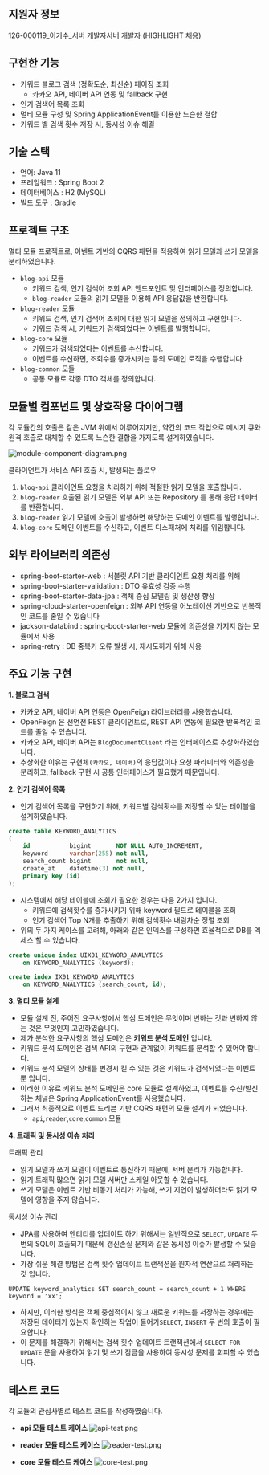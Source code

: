 ## 지원자 정보
126-000119_이기수_서버 개발자서버 개발자 (HIGHLIGHT 채용) 

## 구현한 기능
- 키워드 블로그 검색 (정확도순, 최신순) 페이징 조회
  - 카카오 API, 네이버 API 연동 및 fallback 구현
- 인기 검색어 목록 조회
- 멀티 모듈 구성 및 Spring ApplicationEvent를 이용한 느슨한 결합
- 키워드 별 검색 횟수 저장 시, 동시성 이슈 해결

## 기술 스택
- 언어: Java 11
- 프레임워크 : Spring Boot 2
- 데이터베이스 : H2 (MySQL)
- 빌드 도구 : Gradle

## 프로젝트 구조
멀티 모듈 프로젝트로, 이벤트 기반의 CQRS 패턴을 적용하여 읽기 모델과 쓰기 모델을 분리하였습니다.

- `blog-api` 모듈
  - 키워드 검색, 인기 검색어 조회 API 앤드포인트 및 인터페이스를 정의합니다.
  - `blog-reader` 모듈의 읽기 모델을 이용해 API 응답값을 반환합니다.
- `blog-reader` 모듈
    - 키워드 검색, 인기 검색어 조회에 대한 읽기 모델을 정의하고 구현합니다.
    - 키워드 검색 시, 키워드가 검색되었다는 이벤트를 발행합니다.
- `blog-core` 모듈
    - 키워드가 검색되었다는 이벤트를 수신합니다.
    - 이벤트를 수신하면, 조회수를 증가시키는 등의 도메인 로직을 수행합니다.
- `blog-common` 모듈
  - 공통 모듈로 각종 DTO 객체를 정의합니다.

## 모듈별 컴포넌트 및 상호작용 다이어그램
각 모듈간의 호출은 같은 JVM 위에서 이루어지지만, 약간의 코드 작업으로 메시지 큐와 원격 호출로 대체할 수 있도록 느슨한 결합을 가지도록 설계하였습니다.

![module-component-diagram.png](./img/module-component-diagram.png)

클라이언트가 서비스 API 호출 시, 발생되는 플로우
1. `blog-api` 클라이언트 요청을 처리하기 위해 적절한 읽기 모델을 호출합니다.
2. `blog-reader` 호출된 읽기 모델은 외부 API 또는 Repository 를 통해 응답 데이터를 반환합니다.
3. `blog-reader` 읽기 모델에 호출이 발생하면 해당하는 도메인 이벤트를 발행합니다.
4. `blog-core` 도메인 이벤트를 수신하고, 이벤트 디스패처에 처리를 위임합니다.


## 외부 라이브러리 의존성
- spring-boot-starter-web : 서블릿 API 기반 클라이언트 요청 처리를 위해 
- spring-boot-starter-validation : DTO 유효성 검증 수행
- spring-boot-starter-data-jpa : 객체 중심 모델링 및 생산성 향상
- spring-cloud-starter-openfeign : 외부 API 연동을 어노테이션 기반으로 반복적인 코드를 줄일 수 있습니다
- jackson-databind : spring-boot-starter-web 모듈에 의존성을 가지지 않는 모듈에서 사용
- spring-retry : DB 중복키 오류 발생 시, 재시도하기 위해 사용


## 주요 기능 구현
**1. 블로그 검색**
- 카카오 API, 네이버 API 연동은 OpenFeign 라이브러리를 사용했습니다.
- OpenFeign 은 선언전 REST 클라이언트로, REST API 연동에 필요한 반복적인 코드를 줄일 수 있습니다.
- 카카오 API, 네이버 API는 `BlogDocumentClient` 라는 인터페이스로 추상화하였습니다.
- 추상화한 이유는 구현체`(카카오, 네이버)`의 응답값이나 요청 파라미터와 의존성을 분리하고, fallback 구현 시 공통 인터페이스가 필요했기 때문입니다.


**2. 인기 검색어 목록**
- 인기 김색어 목록을 구현하기 위해, 키워드별 검색횟수를 저장할 수 있는 테이블을 설계하였습니다.
```sql
create table KEYWORD_ANALYTICS
(
    id           bigint       NOT NULL AUTO_INCREMENT,
    keyword      varchar(255) not null,
    search_count bigint       not null,
    create_at    datetime(3) not null,
    primary key (id)
);
```
- 시스템에서 해당 테이블에 조회가 필요한 경우는 다음 2가지 입니다.
  - 키워드에 검색횟수를 증가시키기 위해 keyword 필드로 테이블을 조회
  - 인기 검색어 Top N개를 추출하기 위해 검색횟수 내림차순 정렬 조회
- 위의 두 가지 케이스를 고려해, 아래와 같은 인덱스를 구성하면 효율적으로 DB를 엑세스 할 수 있습니다.

```SQL
create unique index UIX01_KEYWORD_ANALYTICS
    on KEYWORD_ANALYTICS (keyword);

create index IX01_KEYWORD_ANALYTICS
    on KEYWORD_ANALYTICS (search_count, id);
```

**3. 멀티 모듈 설계**
- 모듈 설계 전, 주어진 요구사항에서 핵심 도메인은 무엇이며 변하는 것과 변하지 않는 것은 무엇인지 고민하였습니다.
- 제가 분석한 요구사항의 핵심 도메인은 **키워드 분석 도메인** 입니다.
- 키워드 분석 도메인은 검색 API의 구현과 관계없이 키워드를 분석할 수 있어야 합니다.
- 키워드 분석 모델의 상태를 변경시 킬 수 있는 것은 키워드가 검색되었다는 이벤트 뿐 입니다.
- 이러한 이유로 키워드 분석 도메인은 core 모듈로 설계하였고, 이벤트를 수신/발신하는 채널은 Spring ApplicationEvent를 사용했습니다.
- 그래서 최종적으로 이벤트 드리븐 기반 CQRS 패턴의 모듈 설계가 되었습니다.
  - `api`,`reader`,`core`,`common` 모듈

**4. 트래픽 및 동시성 이슈 처리**

트래픽 관리
- 읽기 모델과 쓰기 모델이 이벤트로 통신하기 때문에, 서버 분리가 가능합니다.
- 읽기 트래픽 많으면 읽기 모델 서버만 스케일 아웃할 수 있습니다.
- 쓰기 모델은 이벤트 기반 비동기 처리가 가능해, 쓰기 지연이 발생하더라도 읽기 모델에 영향을 주지 않습니다.

동시성 이슈 관리
- JPA를 사용하여 엔티티를 업데이트 하기 위해서는 일반적으로 `SELECT`, `UPDATE` 두 번의 SQL이 호출되기 때문에 갱신손실 문제와 같은 동시성 이슈가 발생할 수 있습니다.
- 가장 쉬운 해결 방법은 검색 횟수 업데이트 트랜잭션을 원자적 연산으로 처리하는 것 입니다.

`UPDATE keyword_analytics SET search_count = search_count + 1 WHERE keyword = 'xx';`
- 하지만, 이러한 방식은 객체 중심적이지 않고 새로운 키워드를 저장하는 경우에는 저장된 데이터가 있는지 확인하는 작업이 들어가`SELECT`, `INSERT` 두 번의 호출이 필요합니다.
- 이 문제를 해결하기 위해서는 검색 횟수 업데이트 트랜잭션에서 `SELECT FOR UPDATE` 문을 사용하여 읽기 및 쓰기 잠금을 사용하여 동시성 문제를 회피할 수 있습니다.


## 테스트 코드
각 모듈의 관심사별로 테스트 코드를 작성하였습니다.

- **api 모듈 테스트 케이스**
![api-test.png](img%2Fapi-test.png)

- **reader 모듈 테스트 케이스**
![reader-test.png](img%2Freader-test.png)

- **core 모듈 테스트 케이스**
![core-test.png](img%2Fcore-test.png)